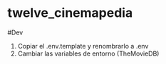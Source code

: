 # twelve_cinemapedia

#Dev

1. Copiar el .env.template y renombrarlo  a .env
2. Cambiar las variables de entorno (TheMovieDB)